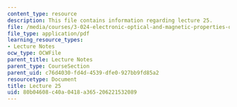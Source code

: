 ```yaml
---
content_type: resource
description: This file contains information regarding lecture 25.
file: /media/courses/3-024-electronic-optical-and-magnetic-properties-of-materials-spring-2013/80b04608c40a0418a365206221532089_MIT3_024S13_2012lec25.pdf
file_type: application/pdf
learning_resource_types:
- Lecture Notes
ocw_type: OCWFile
parent_title: Lecture Notes
parent_type: CourseSection
parent_uid: c76d4030-fd4d-4539-dfe0-927bb9fd85a2
resourcetype: Document
title: Lecture 25
uid: 80b04608-c40a-0418-a365-206221532089
---
```

